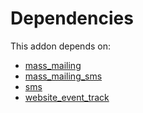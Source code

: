 # Dependencies

This addon depends on:

- [mass_mailing](../../../../odoo-bringout-oca-ocb-mass_mailing)
- [mass_mailing_sms](../../../../odoo-bringout-oca-ocb-mass_mailing_sms)
- [sms](../../../../odoo-bringout-oca-ocb-sms)
- [website_event_track](../../../../../oca-ocb-website/odoo-bringout-oca-ocb-website_event_track)
